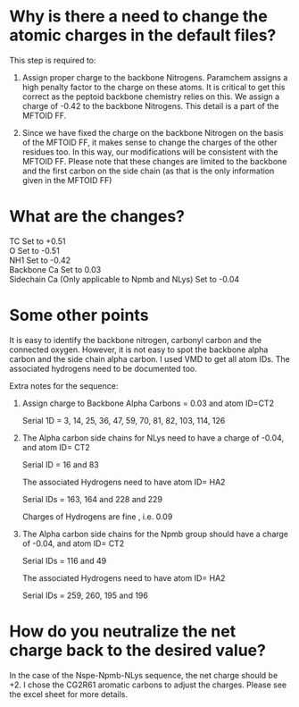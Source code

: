 # Why is there a need to change the atomic charges in the default files?

This step is required to:

1. Assign proper charge to the backbone Nitrogens. Paramchem assigns a high penalty factor to the charge on these atoms. It is critical to get this correct as 
the peptoid backbone chemistry relies on this. We assign a charge of -0.42 to the backbone Nitrogens. This detail is a part of the MFTOID FF.

2. Since we have fixed the charge on the backbone Nitrogen on the basis of the MFTOID FF, it makes sense to change the charges of the other residues too. In this way, 
our modifications will be consistent with the MFTOID FF. Please note that these changes are limited to the backbone and the first carbon on the side chain (as that
is the only information given in the MFTOID FF)

# What are the changes?

TC Set to +0.51  
O Set to -0.51  
NH1 Set to -0.42  
Backbone Ca Set to 0.03  
Sidechain Ca (Only applicable to Npmb and NLys)  Set to -0.04  


# Some other points

It is easy to identify the backbone nitrogen, carbonyl carbon and the connected oxygen. However, it is not easy to spot the backbone alpha carbon and the side chain 
alpha carbon. I used VMD to get all atom IDs. The associated hydrogens need to be documented too. 

Extra notes for the sequence:


1. Assign charge to Backbone Alpha Carbons = 0.03 and atom  ID=CT2

     Serial 1D = 3, 14, 25, 36, 47, 59, 70, 81, 82, 103, 114, 126

 2. The Alpha carbon side chains for NLys need to have a charge of -0.04, and atom ID= CT2
 
     Serial ID = 16 and 83
     
     The associated Hydrogens need to have atom ID= HA2
     
     Serial IDs = 163, 164 and 228 and 229
     
     Charges of Hydrogens are fine , i.e. 0.09
     
 3. The Alpha carbon side chains for the Npmb group should have a charge of -0.04, and atom ID= CT2
 
     Serial IDs = 116 and 49
     
     The associated Hydrogens need to have atom ID= HA2
     
     Serial IDs = 259, 260, 195 and 196
     
   # How do you neutralize the net charge back to the desired value?
   
   In the case of the Nspe-Npmb-NLys sequence, the net charge should be +2. I chose the CG2R61 aromatic carbons to adjust the charges. Please see the excel sheet for more details.
   
   


